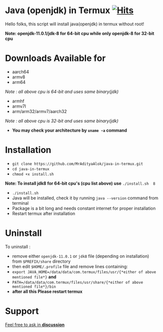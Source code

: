 # Java (openjdk) in Termux [![Hits](https://hits.seeyoufarm.com/api/count/incr/badge.svg?url=https%3A%2F%2Fgithub.com%2FMrAdityaAlok%2Fjava-in-termux&count_bg=%2367CB1B&title_bg=%23555555&icon=&icon_color=%23E7E7E7&title=hits&edge_flat=true)](https://hits.seeyoufarm.com)

Hello folks, this script will install java(openjdk) in termux without root!

**Note: openjdk-11.0.1/jdk-8 for 64-bit cpu while only openjdk-8 for 32-bit cpu**

# Downloads Available for

- aarch64
- armv8
- arm64

_Note : all above cpu is 64-bit and uses same binary(jdk)_

- armhf
- armv7l
- arm/arm32/armv7/aarch32

_Note : all above cpu is 32-bit and uses same binary(jdk)_

- **You may check your architecture by `uname -a` command**

# Installation

- `git clone https://github.com/MrAdityaAlok/java-in-termux.git`
- `cd java-in-termux`
- `chmod +x install.sh`

**Note: To install jdk8 for 64-bit cpu's (cpu list above) use**  `./install.sh  8`

- `./install.sh`
- Java will be installed, check it by running `java --version` command from terminal
- Package is a bit long and needs constant internet for proper installation
- Restart termux after installation

# Uninstall

To uninstall :

- remove either `openjdk-11.0.1` or `jdk8` file (depending on installation) from `$PREFIX/share` directory
- then edit `$HOME/.profile` file and remove lines containing:
- `export JAVA_HOME=/data/data/com.termux/files/usr/{*either of above mentioned file*}` **and**
- `PATH=/data/data/com.termux/files/usr/share/{*either of above mentioned file*}/bin`
- **after all this Please restart termux**

# Support

[Feel free to ask in **discussion**](https://github.com/MrAdityaAlok/java-in-termux/discussions)
